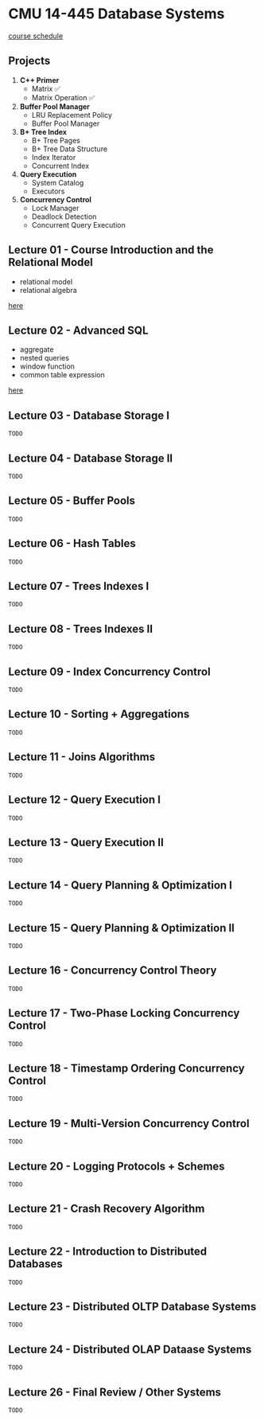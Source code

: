 # CMU 14-445 Database Systems

[course schedule](https://15445.courses.cs.cmu.edu/fall2020/schedule.html)

## Projects

1. **C++ Primer**
   - Matrix ✅
   - Matrix Operation ✅
2. **Buffer Pool Manager**
   - LRU Replacement Policy
   - Buffer Pool Manager
3. **B+ Tree Index**
   - B+ Tree Pages
   - B+ Tree Data Structure
   - Index Iterator
   - Concurrent Index
4. **Query Execution**
   - System Catalog
   - Executors
5. **Concurrency Control**
   - Lock Manager
   - Deadlock Detection
   - Concurrent Query Execution

## Lecture 01 - Course Introduction and the Relational Model

- relational model
- relational algebra

[here](01.Relational.md)

## Lecture 02 - Advanced SQL

- aggregate
- nested queries
- window function
- common table expression

[here](02.Advanced_SQL.md)

## Lecture 03 - Database Storage I

`TODO`

## Lecture 04 - Database Storage II

`TODO`

## Lecture 05 - Buffer Pools

`TODO`

## Lecture 06 - Hash Tables

`TODO`

## Lecture 07 - Trees Indexes I

`TODO`

## Lecture 08 - Trees Indexes II

`TODO`

## Lecture 09 - Index Concurrency Control

`TODO`

## Lecture 10 - Sorting + Aggregations

`TODO`

## Lecture 11 - Joins Algorithms

`TODO`

## Lecture 12 - Query Execution I

`TODO`

## Lecture 13 - Query Execution II

`TODO`

## Lecture 14 - Query Planning & Optimization I

`TODO`

## Lecture 15 - Query Planning & Optimization II

`TODO`

## Lecture 16 - Concurrency Control Theory

`TODO`

## Lecture 17 - Two-Phase Locking Concurrency Control

`TODO`

## Lecture 18 - Timestamp Ordering Concurrency Control

`TODO`

## Lecture 19 - Multi-Version Concurrency Control

`TODO`

## Lecture 20 - Logging Protocols + Schemes

`TODO`

## Lecture 21 - Crash Recovery Algorithm

`TODO`

## Lecture 22 - Introduction to Distributed Databases

`TODO`

## Lecture 23 - Distributed OLTP Database Systems

`TODO`

## Lecture 24 - Distributed OLAP Dataase Systems

`TODO`

## Lecture 26 - Final Review / Other Systems

`TODO`
